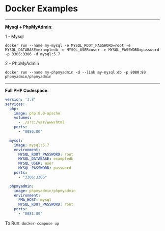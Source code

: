 # Docker Examples
---
**Mysql + PhpMyAdmin:**
  
1 - Mysql
```properties
docker run --name my-mysql -e MYSQL_ROOT_PASSWORD=root -e MYSQL_DATABASE=exampledb -e MYSQL_USER=user -e MYSQL_PASSWORD=password -p 3306:3306 -d mysql:5.7
```

2 - PhpMyAdmin
```properties
docker run --name my-phpmyadmin -d --link my-mysql:db -p 8080:80 phpmyadmin/phpmyadmin
```
---
**Full PHP Codespace:**
```yaml
version: '3.8'
services:
  php:
    image: php:8.0-apache
    volumes:
      - ./src:/var/www/html
    ports:
      - "8080:80"

  mysql:
    image: mysql:5.7
    environment:
      MYSQL_ROOT_PASSWORD: root
      MYSQL_DATABASE: exampledb
      MYSQL_USER: user
      MYSQL_PASSWORD: password
    ports:
      - "3306:3306"

  phpmyadmin:
    image: phpmyadmin/phpmyadmin
    environment:
      PMA_HOST: mysql
      MYSQL_ROOT_PASSWORD: root
    ports:
      - "8081:80"
```

To Run: ```docker-compose up```
